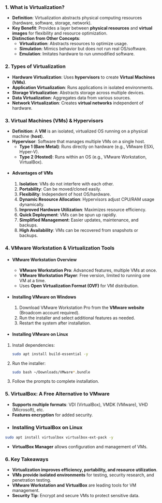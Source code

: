 ### **1. What is Virtualization?**
- **Definition**: Virtualization abstracts physical computing resources (hardware, software, storage, network).
- **Key Benefit**: Provides a layer between **physical resources** and **virtual images** for flexibility and resource optimization.
- **Distinction from Other Concepts**:
    - **Virtualization**: Abstracts resources to optimize usage.
    - **Simulation**: Mimics behavior but does not run real OS/software.
    - **Emulation**: Imitates hardware to run unmodified software.



### **2. Types of Virtualization**
- **Hardware Virtualization**: Uses **hypervisors** to create **Virtual Machines (VMs)**.
- **Application Virtualization**: Runs applications in isolated environments.
- **Storage Virtualization**: Abstracts storage across multiple devices.
- **Data Virtualization**: Aggregates data from various sources.
- **Network Virtualization**: Creates **virtual networks** independent of hardware.



### **3. Virtual Machines (VMs) & Hypervisors**
- **Definition**: A **VM** is an isolated, virtualized OS running on a physical machine (**host**).
- **Hypervisor**: Software that manages multiple VMs on a single host.
    - **Type 1 (Bare Metal)**: Runs directly on hardware (e.g., VMware ESXi, Hyper-V).
    - **Type 2 (Hosted)**: Runs within an OS (e.g., VMware Workstation, VirtualBox).
- #### **Advantages of VMs**
	1. **Isolation**: VMs do not interfere with each other.
	2. **Portability**: Can be moved/cloned easily.
	3. **Flexibility**: Independent of host OS/hardware.
	4. **Dynamic Resource Allocation**: Hypervisors adjust CPU/RAM usage dynamically.
	5. **Improved Hardware Utilization**: Maximizes resource efficiency.
	6. **Quick Deployment**: VMs can be spun up rapidly.
	7. **Simplified Management**: Easier updates, maintenance, and backups.
	8. **High Availability**: VMs can be recovered from snapshots or backups.



### **4. VMware Workstation & Virtualization Tools**
- #### **VMware Workstation Overview**
	- **VMware Workstation Pro**: Advanced features, multiple VMs at once.
	- **VMware Workstation Player**: Free version, limited to running one VM at a time.
	- Uses **Open Virtualization Format (OVF)** for VM distribution.
- #### **Installing VMware on Windows**
	1. Download VMware Workstation Pro from the **VMware website** (Broadcom account required).
	2. Run the installer and select additional features as needed.
	3. Restart the system after installation.
- #### **Installing VMware on Linux**
1. Install dependencies:
    ```bash
    sudo apt install build-essential -y
    ```
2. Run the installer:
    ```bash
    sudo bash ~/Downloads/VMware*.bundle
    ```
3. Follow the prompts to complete installation.



### **5. VirtualBox: A Free Alternative to VMware**
- **Supports multiple formats**: VDI (VirtualBox), VMDK (VMware), VHD (Microsoft), etc.
- **Features encryption** for added security.
- ### **Installing VirtualBox on Linux**
```bash
sudo apt install virtualbox virtualbox-ext-pack -y
```
- **VirtualBox Manager** allows configuration and management of VMs.



### **6. Key Takeaways**
- **Virtualization improves efficiency, portability, and resource utilization**.
- **VMs provide isolated environments** for testing, security research, and penetration testing.
- **VMware Workstation and VirtualBox** are leading tools for VM management.
- **Security Tip**: Encrypt and secure VMs to protect sensitive data.